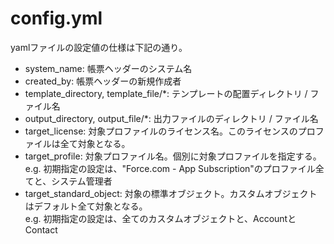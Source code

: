 # config.yml

yamlファイルの設定値の仕様は下記の通り。

* system_name: 帳票ヘッダーのシステム名
* created_by: 帳票ヘッダーの新規作成者
* template_directory, template_file/*: テンプレートの配置ディレクトリ / ファイル名
* output_directory, output_file/*: 出力ファイルのディレクトリ / ファイル名
* target_license: 対象プロファイルのライセンス名。このライセンスのプロファイルは全て対象となる。
* target_profile: 対象プロファイル名。個別に対象プロファイルを指定する。<br/>
e.g. 初期指定の設定は、"Force.com - App Subscription"のプロファイル全てと、システム管理者<br/>
* target_standard_object: 対象の標準オブジェクト。カスタムオブジェクトはデフォルト全て対象となる。<br/>
e.g. 初期指定の設定は、全てのカスタムオブジェクトと、AccountとContact
